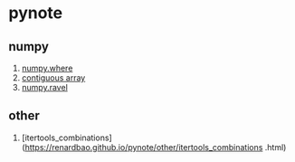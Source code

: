 # pynote
## numpy
1. [numpy.where](https://github.com/renardbao/pynote/blob/master/numpy/numpy_where/numpy_where.ipynb)
2. [contiguous array](https://renardbao.github.io/pynote/numpy/contiguous_type/contiguous_type.html)
3. [numpy.ravel](https://renardbao.github.io/pynote/numpy/numpy_ravel/numpy_ravel.html)

## other
1. [itertools_combinations](https://renardbao.github.io/pynote/other/itertools_combinations .html)
